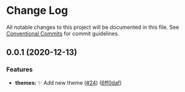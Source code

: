 # Change Log

All notable changes to this project will be documented in this file.
See [Conventional Commits](https://conventionalcommits.org) for commit guidelines.

## 0.0.1 (2020-12-13)


### Features

* **themes:** ✨ Add new theme ([#24](https://github.com/marscollective/gatsby-theme-jdoe/issues/24)) ([6ff0daf](https://github.com/marscollective/gatsby-theme-jdoe/commit/6ff0dafc2fcb5f254bf47adbfde9c071e4569326))
